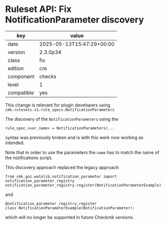 [//]: # (werk v2)
# Ruleset API: Fix NotificationParameter discovery

key        | value
---------- | ---
date       | 2025-05-13T15:47:29+00:00
version    | 2.3.0p34
class      | fix
edition    | cre
component  | checks
level      | 1
compatible | yes

This change is relevant for plugin developers using `cmk.rulesets.v1.rule_specs.NotificationParameters`

The discovery of the `NotificationParameters` using the
```
rule_spec_<var_name> = NotificationParameters(...
```
syntax was previously broken and is with this werk now working as intended.

Note that in order to use the parameters the `name` has to match the name of the notifications script.

This discovery approach replaced the legacy approach
```
from cmk.gui.watolib.notification_parameter import notification_parameter_registry
notification_parameter_registry.register(NotificationParameterExample)
```
and
```
@notification_parameter_registry.register
class NotificationParameterExample(NotificationParameter):
```
which will no longer be supported in future Checkmk versions.
